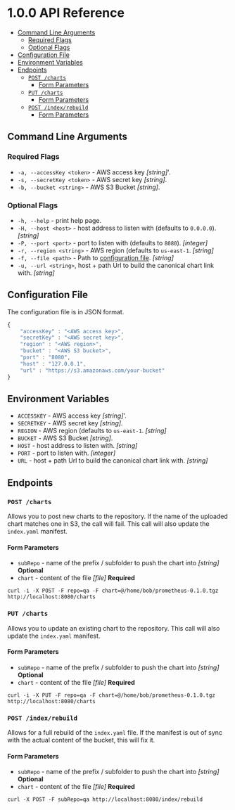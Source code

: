 # 1.0.0 API Reference

<!-- START doctoc generated TOC please keep comment here to allow auto update -->
<!-- DON'T EDIT THIS SECTION, INSTEAD RE-RUN doctoc TO UPDATE -->


- [Command Line Arguments](#command-line-arguments)
  - [Required Flags](#required-flags)
  - [Optional Flags](#optional-flags)
- [Configuration File](#configuration-file)
- [Environment Variables](#environment-variables)
- [Endpoints](#endpoints)
  - [`POST /charts`](#post-charts)
    - [Form Parameters](#form-parameters)
  - [`PUT /charts`](#put-charts)
    - [Form Parameters](#form-parameters-1)
  - [`POST /index/rebuild`](#post-indexrebuild)
    - [Form Parameters](#form-parameters-2)

<!-- END doctoc generated TOC please keep comment here to allow auto update -->

## Command Line Arguments

### Required Flags

- `-a, --accessKey <token>` - AWS access key *[string]*'.
- `-s, --secretKey <token>` - AWS secret key *[string]*.
- `-b, --bucket <string>` - AWS S3 Bucket *[string]*.

### Optional Flags

- `-h, --help` - print help page.
- `-H, --host <host>` - host address to listen with (defaults to `0.0.0.0`). *[string]*
- `-P, --port <port>` - port to listen with (defaults to `8080`). *[integer]*
- `-r, --region <string>` - AWS region (defaults to `us-east-1`. *[string]*
- `-f, --file <path>` - Path to [configuration file](#configuration-file). *[string]*
- `-u, --url <string>`, host + path Url to build the canonical chart link with. *[string]*

## Configuration File

The configuration file is in JSON format.

```Javascript
{
    "accessKey" : "<AWS access key>",
    "secretKey" : "<AWS secret key>",
    "region" : "<AWS region>",
    "bucket" : "<AWS S3 bucket>",
    "port" : "8080",
    "host" : "127.0.0.1",
    "url" : "https://s3.amazonaws.com/your-bucket"
}
```

## Environment Variables

- `ACCESSKEY` - AWS access key *[string]*'.
- `SECRETKEY` - AWS secret key *[string]*.
- `REGION` - AWS region (defaults to `us-east-1`. *[string]*
- `BUCKET` - AWS S3 Bucket *[string]*.
- `HOST` - host address to listen with. *[string]*
- `PORT` - port to listen with. *[integer]*
- `URL` - host + path Url to build the canonical chart link with. *[string]*

## Endpoints

### `POST /charts`
Allows you to post new charts to the repository.  If the name of the uploaded chart matches one in S3, the call will fail.  This call will also update the `index.yaml` manifest.

#### Form Parameters
- `subRepo` - name of the prefix / subfolder to push the chart into *[string]* **Optional**
- `chart` - content of the file *[file]* **Required**

```
curl -i -X POST -F repo=qa -F chart=@/home/bob/prometheus-0.1.0.tgz http://localhost:8080/charts
```

### `PUT /charts`
Allows you to update an existing chart to the repository.  This call will also update the `index.yaml` manifest.

#### Form Parameters
- `subRepo` - name of the prefix / subfolder to push the chart into *[string]* **Optional**
- `chart` - content of the file *[file]* **Required**

```
curl -i -X PUT -F repo=qa -F chart=@/home/bob/prometheus-0.1.0.tgz http://localhost:8080/charts
```

### `POST /index/rebuild`
Allows for a full rebuild of the `index.yaml` file.  If the manifest is out of sync with the actual content of the bucket, this will fix it.

#### Form Parameters
- `subRepo` - name of the prefix / subfolder to push the chart into *[string]* **Optional**
- `chart` - content of the file *[file]* **Required**

```
curl -X POST -F subRepo=qa http://localhost:8080/index/rebuild
```



